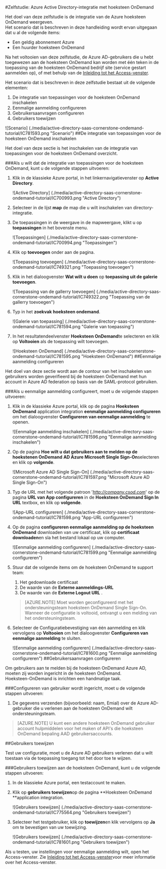 <properties 
    pageTitle="Zelfstudie: Azure Active Directory-integratie met hoeksteen OnDemand | Microsoft Azure" 
    description="Meer informatie over het hoeksteen OnDemand met Azure Active Directory gebruiken voor het inschakelen van eenmalige aanmelding, geautomatiseerde provisioning en meer!" 
    services="active-directory" 
    authors="jeevansd"  
    documentationCenter="na" 
    manager="femila"/>
<tags 
    ms.service="active-directory" 
    ms.devlang="na" 
    ms.topic="article" 
    ms.tgt_pltfrm="na" 
    ms.workload="identity" 
    ms.date="09/29/2016" 
    ms.author="jeedes" />

#<a name="tutorial-azure-active-directory-integration-with-cornerstone-ondemand"></a>Zelfstudie: Azure Active Directory-integratie met hoeksteen OnDemand

Het doel van deze zelfstudie is de integratie van de Azure hoeksteen OnDemand weergeven.  
Het scenario dat is beschreven in deze handleiding wordt ervan uitgegaan dat u al de volgende items:

-   Een geldig abonnement Azure
-   Een huurder hoeksteen OnDemand

Na het voltooien van deze zelfstudie, de Azure AD-gebruikers die u hebt toegewezen aan de hoeksteen OnDemand kan worden met één teken in de toepassing van de hoeksteen OnDemand bedrijf site (service gestart aanmelden op), of met behulp van de [Inleiding tot het Access-venster](active-directory-saas-access-panel-introduction.md).

Het scenario dat is beschreven in deze zelfstudie bestaat uit de volgende elementen:

1.  De integratie van toepassingen voor de hoeksteen OnDemand inschakelen
2.  Eenmalige aanmelding configureren
3.  Gebruikersaanvragen configureren
4.  Gebruikers toewijzen

![Scenario] (./media/active-directory-saas-cornerstone-ondemand-tutorial/IC781593.png "Scenario")
##<a name="enabling-the-application-integration-for-cornerstone-ondemand"></a>De integratie van toepassingen voor de hoeksteen OnDemand inschakelen

Het doel van deze sectie is het inschakelen van de integratie van toepassingen voor de hoeksteen OnDemand overzicht.

###<a name="to-enable-the-application-integration-for-cornerstone-ondemand-perform-the-following-steps"></a>Als u wilt dat de integratie van toepassingen voor de hoeksteen OnDemand, kunt u de volgende stappen uitvoeren:

1.  Klik in de klassieke Azure portal, in het linkernavigatievenster op **Active Directory**.

    ![Active Directory] (./media/active-directory-saas-cornerstone-ondemand-tutorial/IC700993.png "Active Directory")

2.  Selecteer in de lijst **map** de map die u wilt inschakelen van directory-integratie.

3.  De toepassingen in de weergave in de mapweergave, klikt u op **toepassingen** in het bovenste menu.

    ![Toepassingen] (./media/active-directory-saas-cornerstone-ondemand-tutorial/IC700994.png "Toepassingen")

4.  Klik op **toevoegen** onder aan de pagina.

    ![Toepassing toevoegen] (./media/active-directory-saas-cornerstone-ondemand-tutorial/IC749321.png "Toepassing toevoegen")

5.  Klik in het dialoogvenster **Wat wilt u doen** op **toepassing uit de galerie toevoegen**.

    ![Toepassing van de gallerry toevoegen] (./media/active-directory-saas-cornerstone-ondemand-tutorial/IC749322.png "Toepassing van de gallerry toevoegen")

6.  Typ in het **zoekvak** **hoeksteen ondemand**.

    ![Galerie van toepassing] (./media/active-directory-saas-cornerstone-ondemand-tutorial/IC781594.png "Galerie van toepassing")

7.  In het resultatendeelvenster **Hoeksteen OnDemand**te selecteren en klik op **Voltooien** als de toepassing wilt toevoegen.

    ![Hoeksteen OnDemand] (./media/active-directory-saas-cornerstone-ondemand-tutorial/IC781595.png "Hoeksteen OnDemand")
##<a name="configuring-single-sign-on"></a>Eenmalige aanmelding configureren

Het doel van deze sectie wordt aan de contour van het inschakelen van gebruikers worden geverifieerd bij de hoeksteen OnDemand met hun account in Azure AD federation op basis van de SAML-protocol gebruiken.

###<a name="to-configure-single-sign-on-perform-the-following-steps"></a>Als u eenmalige aanmelding configureert, moet u de volgende stappen uitvoeren:

1.  Klik in de klassieke Azure portal, klik op de pagina **Hoeksteen OnDemand** application integration **eenmalige aanmelding configureren** om het dialoogvenster **Configureren van eenmalige aanmelding** te openen.

    ![Eenmalige aanmelding inschakelen] (./media/active-directory-saas-cornerstone-ondemand-tutorial/IC781596.png "Eenmalige aanmelding inschakelen")

2.  Op de pagina **Hoe wilt u dat gebruikers aan te melden op de hoekstenen OnDemand** **AD Azure Microsoft Single Sign-On**selecteren en klik op **volgende**.

    ![Microsoft Azure AD Single Sign-On] (./media/active-directory-saas-cornerstone-ondemand-tutorial/IC781597.png "Microsoft Azure AD Single Sign-On")

3.  Typ de URL met het volgende patroon '*http://company.csod.com*' op de pagina **URL van App configureren** in de **Hoeksteen OnDemand Sign In URL** textbox, en klik op **volgende**.

    ![App-URL configureren] (./media/active-directory-saas-cornerstone-ondemand-tutorial/IC781598.png "App-URL configureren")

4.  Op de pagina **configureren eenmalige aanmelding op de hoeksteen OnDemand** downloaden van uw certificaat, klik op **certificaat downloaden**en sla het bestand lokaal op uw computer.

    ![Eenmalige aanmelding configureren] (./media/active-directory-saas-cornerstone-ondemand-tutorial/IC781599.png "Eenmalige aanmelding configureren")

5.  Stuur dat de volgende items om de hoeksteen OnDemand te support team:

    1.  Het gedownloade certificaat
    2.  De waarde van de **Externe aanmeldings-URL**
    3.  De waarde van de **Externe Logout URL** .

    >[AZURE.NOTE] Moet worden geconfigureerd met het ondersteuningsteam hoeksteen OnDemand Single Sign-On.
Wanneer de configuratie is voltooid, ontvangt u een melding van het ondersteuningsteam.

6.  Selecteer de Configuratiebevestiging van één aanmelding en klik vervolgens op **Voltooien** om het dialoogvenster **Configureren van eenmalige aanmelding** te sluiten.

    ![Eenmalige aanmelding configureren] (./media/active-directory-saas-cornerstone-ondemand-tutorial/IC781600.png "Eenmalige aanmelding configureren")
##<a name="configuring-user-provisioning"></a>Gebruikersaanvragen configureren

Om gebruikers aan te melden bij de hoeksteen OnDemand Azure AD, moeten zij worden ingericht in de hoeksteen OnDemand.  
Hoeksteen-OnDemand is inrichten een handmatige taak.

###<a name="to-configure-user-provisioning-perform-the-following-steps"></a>Configureren van gebruiker wordt ingericht, moet u de volgende stappen uitvoeren:

1.  De gegevens verzenden (bijvoorbeeld: naam, Emial) over de Azure AD-gebruiker die u verlenen aan de hoeksteen OnDemand wilt ondersteuningsteam.

>[AZURE.NOTE] U kunt een andere hoeksteen OnDemand gebruiker account hulpmiddelen voor het maken of API's die hoeksteen OnDemand bepaling AAD gebruikersaccounts.

##<a name="assigning-users"></a>Gebruikers toewijzen

Test uw configuratie, moet u de Azure AD gebruikers verlenen dat u wilt toestaan via de toepassing toegang tot het door toe te wijzen.

###<a name="to-assign-users-to-cornerstone-ondemand-perform-the-following-steps"></a>Gebruikers toewijzen aan de hoeksteen OnDemand, kunt u de volgende stappen uitvoeren:

1.  In de klassieke Azure portal, een testaccount te maken.

2.  Klik op **gebruikers toewijzen**op de pagina **Hoeksteen OnDemand **application integration.

    ![Gebruikers toewijzen] (./media/active-directory-saas-cornerstone-ondemand-tutorial/IC775564.png "Gebruikers toewijzen")

3.  Selecteer het testgebruiker, klik op **toewijzen**en klik vervolgens op **Ja** om te bevestigen van uw toewijzing.

    ![Gebruikers toewijzen] (./media/active-directory-saas-cornerstone-ondemand-tutorial/IC781601.png "Gebruikers toewijzen")

Als u testen, uw instellingen voor eenmalige aanmelding wilt, open het Access-venster. Zie [Inleiding tot het Access-venster](active-directory-saas-access-panel-introduction.md)voor meer informatie over het Access-venster.
